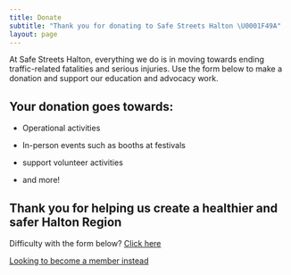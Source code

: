 ```yaml
---
title: Donate
subtitle: "Thank you for donating to Safe Streets Halton \U0001F49A"
layout: page
---
```


At Safe Streets Halton, everything we do is in moving towards ending traffic-related fatalities and serious injuries. Use the form below to make a donation and support our education and advocacy work.

## Your donation goes towards:

- Operational activities

- In-person events such as booths at festivals

- support volunteer activities

- and more!

## Thank you for helping us create a healthier and safer Halton Region

Difficulty with the form below? [Click here](https://github.com/gleam-lang/gleam/blob/main/CODE_OF_CONDUCT.md)

[Looking to become a member instead](https://discord.gg/Fm8Pwmy)
